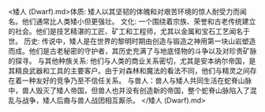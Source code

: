 <矮人 (Dwarf).md>体质: 矮人以其坚韧的体魄和对艰苦环境的惊人耐受力而闻名。他们通常比人类矮小但更强壮。
文化: 一个围绕着宗族、荣誉和古老传统建立的社会。他们是技艺精湛的工匠、矿工和工程师，尤其以金属和宝石工艺闻名于世。
历史: 传说中，矮人是在世界的黎明时期由创造与锻造之神用第一块山岩塑造而成。他们是古老秘密的守护者，其历史充满了与地底怪物的斗争以及对珍贵矿脉的探寻。
与其他种族关系: 他们与人类的商业关系密切，尤其是安本纳尔帝国，是其精良武器和工具的主要客户。由于对森林和魔法的看法不同，他们与精灵之间存在着一种友好的竞争乃至不信任关系。
与兽人：兽人与矮人共同生活在蛇脊山脉中，兽人毁灭了矮人帝国，但兽人也并没有创造新的帝国，整个蛇脊山脉陷入了混乱与战争，矮人后裔与兽人战团相互厮杀。
</矮人 (Dwarf).md> 